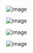

![image](https://github.com/turkan-risvan/PlanetApp/assets/78659151/a7450877-df2a-4c5e-abd3-9b14072abe77)

![image](https://github.com/turkan-risvan/PlanetApp/assets/78659151/d37f2652-b994-403f-bd75-d3ea4ec37a76)

![image](https://github.com/turkan-risvan/PlanetApp/assets/78659151/182f83ca-ae6e-4f23-a44e-745a3d472bc4)

![image](https://github.com/turkan-risvan/PlanetApp/assets/78659151/7325adbb-85bb-4616-97ce-7b1f987fd51f)



